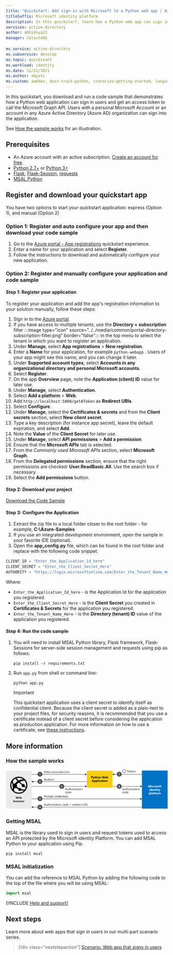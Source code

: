 ```yaml
---
title: "Quickstart: Add sign-in with Microsoft to a Python web app | Azure"
titleSuffix: Microsoft identity platform
description: In this quickstart, learn how a Python web app can sign in users, get an access token from the Microsoft identity platform, and call the Microsoft Graph API.
services: active-directory
author: abhidnya13
manager: CelesteDG

ms.service: active-directory
ms.subservice: develop
ms.topic: quickstart
ms.workload: identity
ms.date: 11/21/2021
ms.author: abpati
ms.custom: aaddev, devx-track-python, scenarios:getting-started, languages:Python
---
```


In this quickstart, you download and run a code sample that demonstrates how a Python web application can sign in users and get an access token to call the Microsoft Graph API. Users with a personal Microsoft Account or an account in any Azure Active Directory (Azure AD) organization can sign into the application.

See [How the sample works](#how-the-sample-works) for an illustration.

## Prerequisites

- An Azure account with an active subscription. [Create an account for free](https://azure.microsoft.com/free/?WT.mc_id=A261C142F).
- [Python 2.7+](https://www.python.org/downloads/release/python-2713) or [Python 3+](https://www.python.org/downloads/release/python-364/)
- [Flask](http://flask.pocoo.org/), [Flask-Session](https://pypi.org/project/Flask-Session/), [requests](https://requests.kennethreitz.org/en/master/)
- [MSAL Python](https://github.com/AzureAD/microsoft-authentication-library-for-python)


## Register and download your quickstart app

You have two options to start your quickstart application: express (Option 1), and manual (Option 2)

### Option 1: Register and auto configure your app and then download your code sample

1. Go to the <a href="https://portal.azure.com/#blade/Microsoft_AAD_RegisteredApps/applicationsListBlade/quickStartType/PythonQuickstartPage/sourceType/docs" target="_blank">Azure portal - App registrations</a> quickstart experience.
1. Enter a name for your application and select **Register**.
1. Follow the instructions to download and automatically configure your new application.

### Option 2: Register and manually configure your application and code sample

#### Step 1: Register your application

To register your application and add the app's registration information to your solution manually, follow these steps:

1. Sign in to the <a href="https://portal.azure.com/" target="_blank">Azure portal</a>.
1. If you have access to multiple tenants, use the **Directory + subscription** filter :::image type="icon" source="../../media/common/portal-directory-subscription-filter.png" border="false"::: in the top menu to select the tenant in which you want to register an application.
1. Under **Manage**, select **App registrations** > **New registration**.
1. Enter a **Name** for your application, for example `python-webapp` . Users of your app might see this name, and you can change it later.
1. Under **Supported account types**, select **Accounts in any organizational directory and personal Microsoft accounts**.
1. Select **Register**.
1. On the app **Overview** page, note the **Application (client) ID** value for later use.
1. Under **Manage**, select **Authentication**.
1. Select **Add a platform** > **Web**.
1. Add `http://localhost:5000/getAToken` as **Redirect URIs**.
1. Select **Configure**.
1. Under **Manage**, select the **Certificates & secrets** and from the **Client secrets** section, select **New client secret**.
1. Type a key description (for instance app secret), leave the default expiration, and select **Add**.
1. Note the **Value** of the **Client Secret** for later use.
1. Under **Manage**, select **API permissions** > **Add a permission**.
1. Ensure that the **Microsoft APIs** tab is selected.
1. From the *Commonly used Microsoft APIs* section, select **Microsoft Graph**.
1. From the **Delegated permissions** section, ensure that the right permissions are checked: **User.ReadBasic.All**. Use the search box if necessary.
1. Select the **Add permissions** button.

#### Step 2: Download your project

[Download the Code Sample](https://github.com/Azure-Samples/ms-identity-python-webapp/archive/master.zip)


#### Step 3: Configure the Application

1. Extract the zip file to a local folder closer to the root folder - for example, **C:\Azure-Samples**
1. If you use an integrated development environment, open the sample in your favorite IDE (optional).
1. Open the **app_config.py** file, which can be found in the root folder and replace with the following code snippet:

```python
CLIENT_ID = "Enter_the_Application_Id_here"
CLIENT_SECRET = "Enter_the_Client_Secret_Here"
AUTHORITY = "https://login.microsoftonline.com/Enter_the_Tenant_Name_Here"
```
Where:

- `Enter_the_Application_Id_here` - is the Application Id for the application you registered.
- `Enter_the_Client_Secret_Here` - is the **Client Secret** you created in **Certificates & Secrets** for the application you registered.
- `Enter_the_Tenant_Name_Here` - is the **Directory (tenant) ID** value of the application you registered.

#### Step 4: Run the code sample

1. You will need to install MSAL Python library, Flask framework, Flask-Sessions for server-side session management and requests using pip as follows:

    ```shell
    pip install -r requirements.txt
    ```

2. Run `app.py` from shell or command line:

    ```shell
    python app.py
    ```

   > [!IMPORTANT]
   > This quickstart application uses a client secret to identify itself as confidential client. Because the client secret is added as a plain-text to your project files, for security reasons, it is recommended that you use a certificate instead of a client secret before considering the application as production application. For more information on how to use a certificate, see [these instructions](../../active-directory-certificate-credentials.md).

## More information

### How the sample works
![Shows how the sample app generated by this quickstart works](../../media/quickstart-v2-python-webapp/python-quickstart.svg)

### Getting MSAL
MSAL is the library used to sign in users and request tokens used to access an API protected by the Microsoft identity Platform.
You can add MSAL Python to your application using Pip.

```Shell
pip install msal
```

### MSAL initialization
You can add the reference to MSAL Python by adding the following code to the top of the file where you will be using MSAL:

```Python
import msal
```

[!INCLUDE [Help and support](../../../../../includes/active-directory-develop-help-support-include.md)]

## Next steps

Learn more about web apps that sign in users in our multi-part scenario series.

> [!div class="nextstepaction"]
> [Scenario: Web app that signs in users](../../scenario-web-app-sign-user-overview.md)
